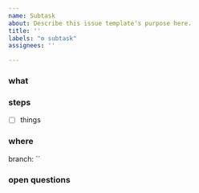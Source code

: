 ```yaml
---
name: Subtask
about: Describe this issue template's purpose here.
title: ''
labels: "⚙️ subtask"
assignees: ''

---
```


### what

### steps
 - [ ] things

### where
branch: ``

### open questions
